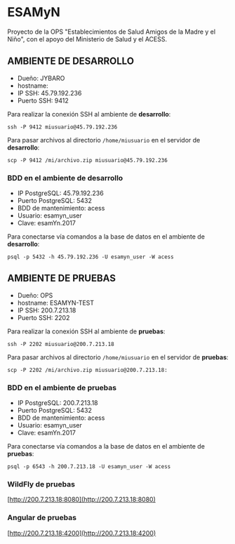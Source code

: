 # ESAMyN
Proyecto de la OPS "Establecimientos de Salud Amigos de la Madre y el Niño", con el apoyo del Ministerio de Salud y el ACESS.

## AMBIENTE DE DESARROLLO

* Dueño: JYBARO
* hostname: 
* IP SSH: 45.79.192.236
* Puerto SSH: 9412

Para realizar la conexión SSH al ambiente de **desarrollo**: 
```
ssh -P 9412 miusuario@45.79.192.236
```

Para pasar archivos al directorio `/home/miusuario` en el servidor de **desarrollo**: 
```
scp -P 9412 /mi/archivo.zip miusuario@45.79.192.236
```

### BDD en el ambiente de desarrollo

* IP PostgreSQL: 45.79.192.236
* Puerto PostgreSQL: 5432
* BDD de mantenimiento: acess
* Usuario: esamyn_user
* Clave: esamYn.2017

Para conectarse vía comandos a la base de datos en el ambiente de **desarrollo**: 
```
psql -p 5432 -h 45.79.192.236 -U esamyn_user -W acess
```

## AMBIENTE DE PRUEBAS
* Dueño: OPS
* hostname: ESAMYN-TEST
* IP SSH: 200.7.213.18
* Puerto SSH: 2202

Para realizar la conexión SSH al ambiente de **pruebas**: 
```
ssh -P 2202 miusuario@200.7.213.18
```

Para pasar archivos al directorio `/home/miusuario` en el servidor de **pruebas**: 
```
scp -P 2202 /mi/archivo.zip miusuario@200.7.213.18:
```

### BDD en el ambiente de pruebas

* IP PostgreSQL: 200.7.213.18
* Puerto PostgreSQL: 5432
* BDD de mantenimiento: acess
* Usuario: esamyn_user
* Clave: esamYn.2017

Para conectarse vía comandos a la base de datos en el ambiente de **pruebas**: 
```
psql -p 6543 -h 200.7.213.18 -U esamyn_user -W acess
```

### WildFly de pruebas

[http://200.7.213.18:8080](http://200.7.213.18:8080)



### Angular de pruebas

[http://200.7.213.18:4200](http://200.7.213.18:4200)

